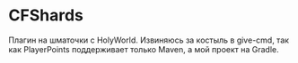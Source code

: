 # CFShards
Плагин на шматочки с HolyWorld.
Извиняюсь за костыль в give-cmd, так как PlayerPoints поддерживает только Maven, а мой проект на Gradle.


